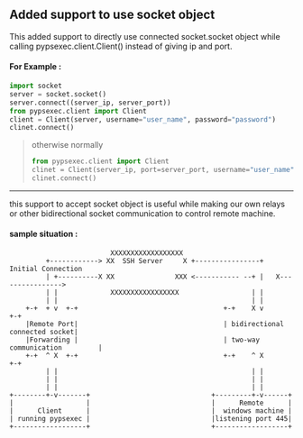 ## Added support to use socket object
This added support to directly use connected socket.socket object while calling pypsexec.client.Client() instead of giving ip and port.
#### For Example :
```python
import socket
server = socket.socket()
server.connect((server_ip, server_port))
from pypsexec.client import Client
client = Client(server, username="user_name", password="password")
clinet.connect()
```
> otherwise normally
> ```python
> from pypsexec.client import Client
> clinet = Client(server_ip, port=server_port, username="user_name", password="password")
> clinet.connect()
> ```
_____
this support to accept socket object is useful while making our own relays or other bidirectional socket communication to control remote machine.
#### sample situation :
```
                         XXXXXXXXXXXXXXXXXX
         +------------> XX  SSH Server     X +----------------+   Initial Connection
         | +----------X XX               XXX <----------- --+ |   X---------------->
         | |             XXXXXXXXXXXXXXXXX                  | |
         | |                                                | |
    +-+  + v  +-+                                    +-+    X v                    +-+
    |Remote Port|                                    | bidirectional connected socket|
    |Forwarding |                                    | two-way communication         |
    +-+  ^ X  +-+                                    +-+    ^ X                    +-+
         | |                                                | |
         | |                                                | |
         | |                                                | |
+--------+-v-------+                              +---------+-v------+
|                  |                              |      Remote      |
|      Client      |                              |  windows machine |
| running pypsexec |                              |listening port 445|
+------------------+                              +------------------+
```

